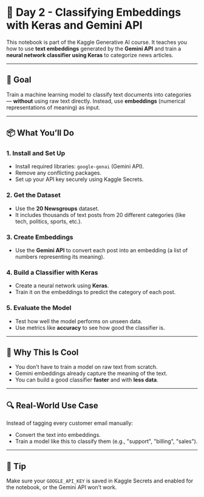 # 🧠 Day 2 - Classifying Embeddings with Keras and Gemini API

This notebook is part of the Kaggle Generative AI course. It teaches you how to use **text embeddings** generated by the **Gemini API** and train a **neural network classifier using Keras** to categorize news articles.

---

## 🎯 Goal

Train a machine learning model to classify text documents into categories — **without** using raw text directly. Instead, use **embeddings** (numerical representations of meaning) as input.

---

## 📦 What You’ll Do

### 1. **Install and Set Up**
- Install required libraries: `google-genai` (Gemini API).
- Remove any conflicting packages.
- Set up your API key securely using Kaggle Secrets.

### 2. **Get the Dataset**
- Use the **20 Newsgroups** dataset.
- It includes thousands of text posts from 20 different categories (like tech, politics, sports, etc.).

### 3. **Create Embeddings**
- Use the **Gemini API** to convert each post into an embedding (a list of numbers representing its meaning).

### 4. **Build a Classifier with Keras**
- Create a neural network using **Keras**.
- Train it on the embeddings to predict the category of each post.

### 5. **Evaluate the Model**
- Test how well the model performs on unseen data.
- Use metrics like **accuracy** to see how good the classifier is.

---

## 🧠 Why This Is Cool

- You don’t have to train a model on raw text from scratch.
- Gemini embeddings already capture the meaning of the text.
- You can build a good classifier **faster** and with **less data**.

---

## 🔍 Real-World Use Case

Instead of tagging every customer email manually:
- Convert the text into embeddings.
- Train a model like this to classify them (e.g., "support", "billing", "sales").

---

## 🔐 Tip

Make sure your `GOOGLE_API_KEY` is saved in Kaggle Secrets and enabled for the notebook, or the Gemini API won’t work.

